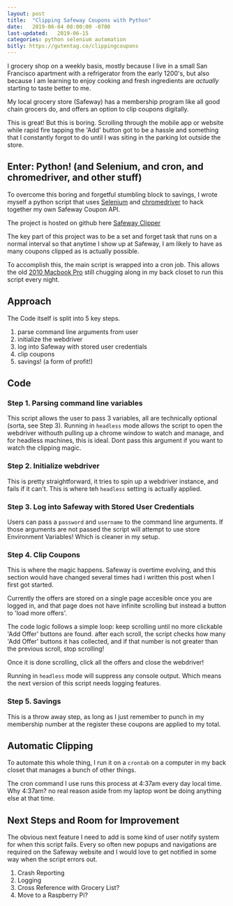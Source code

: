 ```yaml
---
layout: post
title:  "Clipping Safeway Coupons with Python"
date:   2019-06-04 08:00:00 -0700
last-updated:   2019-06-15
categories: python selenium automation
bitly: https://gutentag.co/clippingcoupons
---
```

I grocery shop on a weekly basis, mostly because I live in a small San Francisco apartment with a refrigerator from the early 1200's, but also because I am learning to enjoy cooking and fresh ingredients are _actually_ starting to taste better to me.

My local grocery store (Safeway) has a membership program like all good chain grocers do, and offers an option to clip coupons digitally.

This is great! But this is boring. Scrolling through the mobile app or website while rapid fire tapping the 'Add' button got to be a hassle and something that I constantly forgot to do until I was siting in the parking lot outside the store.

## Enter: Python! (and Selenium, and cron, and chromedriver, and other stuff)

To overcome this boring and forgetful stumbling block to savings, I wrote myself a python script that uses [Selenium](https://www.seleniumhq.org) and [chromedriver](https://sites.google.com/a/chromium.org/chromedriver/downloads) to hack together my own Safeway Coupon API.

The project is hosted on github here [Safeway Clipper](https://www.github.com/samgutentag/safewayClipper)

The key part of this project was to be a set and forget task that runs on a normal interval so that anytime I show up at Safeway, I am likely to have as many coupons clipped as is actually possible.

To accomplish this, the main script is wrapped into a cron job.  This allows the old [2010 Macbook Pro](https://support.apple.com/kb/sp582?locale=en_US) still chugging along in my back closet to run this script every night.

## Approach

The Code itself is split into 5 key steps.

  1. parse command line arguments from user
  2. initialize the webdriver
  3. log into Safeway with stored user credentials
  4. clip coupons
  5. savings! (a form of profit!)

## Code

### Step 1. Parsing command line variables
This script allows the user to pass 3 variables, all are technically optional (sorta, see Step 3).  Running in `headless` mode allows the script to open the webdriver withouth pulling up a chrome window to watch and manage, and for headless machines, this is ideal.  Dont pass this argument if you want to watch the clipping magic.

### Step 2. Initialize webdriver
This is pretty straightforward, it tries to spin up a webdriver instance, and fails if it can't.  This is where teh `headless` setting is actually applied.

### Step 3. Log into Safeway with Stored User Credentials
Users can pass a `password` and `username` to the command line arguments.  If those arguments are not passed the script will attempt to use store Environment Variables! Which is cleaner in my setup.

### Step 4. Clip Coupons
This is where the magic happens.  Safeway is overtime evolving, and this section would have changed several times had i written this post when I first got started.

Currently the offers are stored on a single page accesible once you are logged in, and that page does not have infinite scrolling but instead a button to 'load more offers'.

The code logic follows a simple loop: keep scrolling until no more clickable 'Add Offer' buttons are found. after each scroll, the script checks how many 'Add Offer' buttons it has collected, and if that number is not greater than the previous scroll, stop scrolling!

Once it is done scrolling, click all the offers and close the webdriver!

Running in `headless` mode will suppress any console output. Which means the next version of this script needs logging features.

### Step 5. Savings
This is a throw away step, as long as I just remember to punch in my membership number at the register these coupons are applied to my total.

## Automatic Clipping

To automate this whole thing, I run it on a `crontab` on a computer in my back closet that manages a bunch of other things.

The cron command I use runs this process at 4:37am every day local time.  Why 4:37am? no real reason aside from my laptop wont be doing anything else at that time.

## Next Steps and Room for Improvement
The obvious next feature I need to add is some kind of user notify system for when this script fails.  Every so often new popups and navigations are required on the Safeway website and I would love to get notified in some way when the script errors out.

  1. Crash Reporting
  2. Logging
  3. Cross Reference with Grocery List?
  4. Move to a Raspberry Pi?
